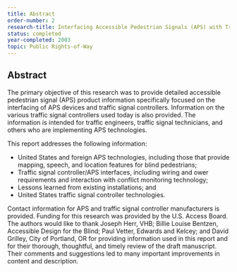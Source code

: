 ```yaml
---
title: Abstract
order-number: 2
research-title: Interfacing Accessible Pedestrian Signals (APS) with Traffic Signal Control Equipment
status: completed
year-completed: 2003
topic: Public Rights-of-Way
---
```


## Abstract

The primary objective of this research was to provide detailed accessible pedestrian signal (APS) product information specifically focused on the interfacing of APS devices and traffic signal controllers. Information on the various traffic signal controllers used today is also provided. The information is intended for traffic engineers, traffic signal technicians, and others who are implementing APS technologies.

This report addresses the following information:

-   United States and foreign APS technologies, including those that provide mapping, speech, and location features for blind pedestrians;
-   Traffic signal controller/APS interfaces, including wiring and ower requirements and interaction with conflict monitoring technology;
-   Lessons learned from existing installations; and
-   United States traffic signal controller technologies.

Contact information for APS and traffic signal controller manufacturers is provided. Funding for this research was provided by the U.S. Access Board. The authors would like to thank Joseph Herr, VHB; Billie Louise Bentzen, Accessible Design for the Blind; Paul Vetter, Edwards and Kelcey; and David Grilley, City of Portland, OR for providing information used in this report and for their thorough, thoughtful, and timely review of the draft manuscript. Their comments and suggestions led to many important improvements in content and description.
